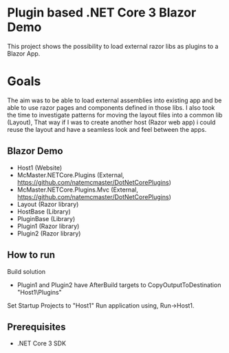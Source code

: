 # Plugin based .NET Core 3 Blazor Demo
This project shows the possibility to load external razor libs as plugins to a Blazor App.

# Goals
The aim was to be able to load external assemblies into existing app and be able to use razor pages and components defined in those libs. I also took the time to investigate patterns for moving the layout files into a common lib (Layout), That way if I was to create another host (Razor web app) i could reuse the layout and have a seamless look and feel between the apps.

## Blazor Demo
- Host1 (Website)
- McMaster.NETCore.Plugins (External, https://github.com/natemcmaster/DotNetCorePlugins)
- McMaster.NETCore.Plugins.Mvc (External, https://github.com/natemcmaster/DotNetCorePlugins)
- Layout (Razor library)
- HostBase (Library)
- PluginBase (Library)
- Plugin1 (Razor library)
- Plugin2 (Razor library)
    
## How to run
Build solution 
- Plugin1 and Plugin2 have AfterBuild targets to CopyOutputToDestination "Host1\Plugins"

Set Startup Projects to "Host1"
Run application using, Run->Host1.

## Prerequisites
- .NET Core 3 SDK
